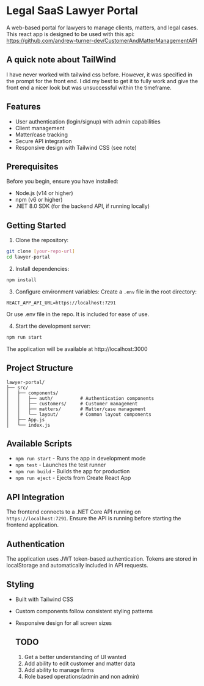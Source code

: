 # Legal SaaS Lawyer Portal

A web-based portal for lawyers to manage clients, matters, and legal cases.
This react app is designed to be used with this api: https://github.com/andrew-turner-dev/CustomerAndMatterManagementAPI

## A quick note about TailWind
I have never worked with tailwind css before. However, it was specified in the prompt for the front end. I did my best to get it to fully work and give the front end a nicer look but was unsuccessful within the timeframe. 

## Features

- User authentication (login/signup) with admin capabilities
- Client management
- Matter/case tracking
- Secure API integration
- Responsive design with Tailwind CSS (see note)

## Prerequisites

Before you begin, ensure you have installed:
- Node.js (v14 or higher)
- npm (v6 or higher)
- .NET 8.0 SDK (for the backend API, if running locally)

## Getting Started

1. Clone the repository:
```bash
git clone [your-repo-url]
cd lawyer-portal
```

2. Install dependencies:
```bash
npm install
```

3. Configure environment variables:
Create a `.env` file in the root directory:
```env
REACT_APP_API_URL=https://localhost:7291
```
Or use .env file in the repo. It is included for ease of use.

4. Start the development server:
```bash
npm run start
```

The application will be available at http://localhost:3000

## Project Structure

```
lawyer-portal/
├── src/
│   ├── components/
│   │   ├── auth/          # Authentication components
│   │   ├── customers/     # Customer management
│   │   ├── matters/       # Matter/case management
│   │   └── layout/        # Common layout components
│   ├── App.js
│   └── index.js
```

## Available Scripts

- `npm run start` - Runs the app in development mode
- `npm test` - Launches the test runner
- `npm run build` - Builds the app for production
- `npm run eject` - Ejects from Create React App

## API Integration

The frontend connects to a .NET Core API running on `https://localhost:7291`. Ensure the API is running before starting the frontend application.

## Authentication

The application uses JWT token-based authentication. Tokens are stored in localStorage and automatically included in API requests.

## Styling

- Built with Tailwind CSS
- Custom components follow consistent styling patterns
- Responsive design for all screen sizes

  ## TODO
  1. Get a better understanding of UI wanted
  2. Add ability to edit customer and matter data
  3. Add ability to manage firms
  4. Role based operations(admin and non admin)
